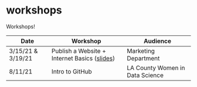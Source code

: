 # workshops

Workshops!

| Date | Workshop | Audience |
| ---- | -------- | -------- |
| 3/15/21 & 3/19/21 | Publish a Website + Internet Basics ([slides](https://docs.google.com/presentation/d/1_On0rq0O3xFyxc3i7i6M_g8FURNl1aZiZW-jlr3GjDY/edit?usp=sharing)) | Marketing Department |
| 8/11/21 | Intro to GitHub | LA County Women in Data Science |

